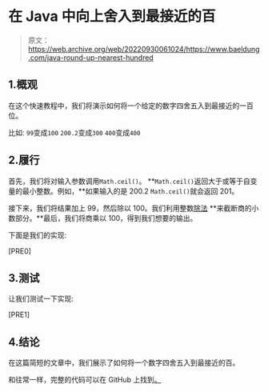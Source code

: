 # 在 Java 中向上舍入到最接近的百

> 原文：<https://web.archive.org/web/20220930061024/https://www.baeldung.com/java-round-up-nearest-hundred>

## 1.概观

在这个快速教程中，我们将演示如何将一个给定的数字四舍五入到最接近的一百位。

比如:
`99`变成`100`
`200.2`变成`300`
`400`变成`400`

## 2.履行

首先，我们将对输入参数调用`Math.ceil()`。 **`Math.ceil()`返回大于或等于自变量的最小整数。例如，**如果输入的是 200.2 `Math.ceil()`就会返回 201。

接下来，我们将结果加上 99，然后除以 100。我们利用整数[除法](https://web.archive.org/web/20220526060311/https://docs.oracle.com/javase/specs/jls/se7/html/jls-15.html#jls-15.17.2) **来截断商的小数部分。**最后，我们将商乘以 100，得到我们想要的输出。

下面是我们的实现:

[PRE0]

## 3.测试

让我们测试一下实现:

[PRE1]

## 4.结论

在这篇简短的文章中，我们展示了如何将一个数字四舍五入到最接近的百。

和往常一样，完整的代码可以在 GitHub 上找到[。](https://web.archive.org/web/20220526060311/https://github.com/eugenp/tutorials/tree/master/core-java-modules/core-java-lang-math-2)